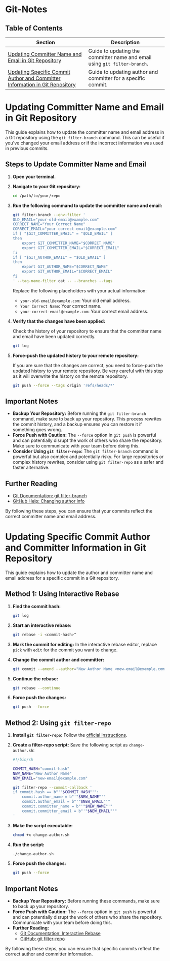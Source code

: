 # Git-Notes
## Table of Contents

| Section                                                                                             | Description                                                                   |
|-----------------------------------------------------------------------------------------------------|-------------------------------------------------------------------------------|
| [Updating Committer Name and Email in Git Repository](#updating-committer-name-and-email-in-git-repository) | Guide to updating the committer name and email using `git filter-branch`.     |
| [Updating Specific Commit Author and Committer Information in Git Repository](#updating-specific-commit-author-and-committer-information-in-git-repository) | Guide to updating author and committer for a specific commit.                 |


# Updating Committer Name and Email in Git Repository

This guide explains how to update the committer name and email address in a Git repository using the `git filter-branch` command. This can be useful if you've changed your email address or if the incorrect information was used in previous commits.

## Steps to Update Committer Name and Email

1. **Open your terminal.**

2. **Navigate to your Git repository:**
    ```sh
    cd /path/to/your/repo
    ```

3. **Run the following command to update the committer name and email:**

    ```sh
    git filter-branch --env-filter '
    OLD_EMAIL="your-old-email@example.com"
    CORRECT_NAME="Your Correct Name"
    CORRECT_EMAIL="your-correct-email@example.com"
    if [ "$GIT_COMMITTER_EMAIL" = "$OLD_EMAIL" ]
    then
        export GIT_COMMITTER_NAME="$CORRECT_NAME"
        export GIT_COMMITTER_EMAIL="$CORRECT_EMAIL"
    fi
    if [ "$GIT_AUTHOR_EMAIL" = "$OLD_EMAIL" ]
    then
        export GIT_AUTHOR_NAME="$CORRECT_NAME"
        export GIT_AUTHOR_EMAIL="$CORRECT_EMAIL"
    fi
    ' --tag-name-filter cat -- --branches --tags
    ```

    Replace the following placeholders with your actual information:
    - `your-old-email@example.com`: Your old email address.
    - `Your Correct Name`: Your correct name.
    - `your-correct-email@example.com`: Your correct email address.

4. **Verify that the changes have been applied:**

    Check the history of your repository to ensure that the committer name and email have been updated correctly.

    ```sh
    git log
    ```

5. **Force-push the updated history to your remote repository:**

    If you are sure that the changes are correct, you need to force-push the updated history to your remote repository. Be very careful with this step as it will overwrite the history on the remote repository.

    ```sh
    git push --force --tags origin 'refs/heads/*'
    ```

## Important Notes

- **Backup Your Repository:** Before running the `git filter-branch` command, make sure to back up your repository. This process rewrites the commit history, and a backup ensures you can restore it if something goes wrong.
- **Force Push with Caution:** The `--force` option in `git push` is powerful and can potentially disrupt the work of others who share the repository. Make sure to communicate with your team before doing this.
- **Consider Using `git filter-repo`:** The `git filter-branch` command is powerful but also complex and potentially risky. For large repositories or complex history rewrites, consider using `git filter-repo` as a safer and faster alternative.

## Further Reading

- [Git Documentation: git filter-branch](https://git-scm.com/docs/git-filter-branch)
- [GitHub Help: Changing author info](https://help.github.com/en/github/using-git/changing-author-info)

By following these steps, you can ensure that your commits reflect the correct committer name and email address.

# Updating Specific Commit Author and Committer Information in Git Repository

This guide explains how to update the author and committer name and email address for a specific commit in a Git repository.

## Method 1: Using Interactive Rebase

1. **Find the commit hash:**
    ```sh
    git log
    ```

2. **Start an interactive rebase:**
    ```sh
    git rebase -i <commit-hash>^
    ```

3. **Mark the commit for editing:**
    In the interactive rebase editor, replace `pick` with `edit` for the commit you want to change.

4. **Change the commit author and committer:**
    ```sh
    git commit --amend --author="New Author Name <new-email@example.com>"
    ```

5. **Continue the rebase:**
    ```sh
    git rebase --continue
    ```

6. **Force push the changes:**
    ```sh
    git push --force
    ```

## Method 2: Using `git filter-repo`

1. **Install `git filter-repo`:** Follow the [official instructions](https://github.com/newren/git-filter-repo).

2. **Create a filter-repo script:**
    Save the following script as `change-author.sh`:
    ```sh
    #!/bin/sh

    COMMIT_HASH="commit-hash"
    NEW_NAME="New Author Name"
    NEW_EMAIL="new-email@example.com"

    git filter-repo --commit-callback '
    if commit.hash == b"'"$COMMIT_HASH"'":
        commit.author_name = b"'"$NEW_NAME"'"
        commit.author_email = b"'"$NEW_EMAIL"'"
        commit.committer_name = b"'"$NEW_NAME"'"
        commit.committer_email = b"'"$NEW_EMAIL"'"
    '
    ```

3. **Make the script executable:**
    ```sh
    chmod +x change-author.sh
    ```

4. **Run the script:**
    ```sh
    ./change-author.sh
    ```

5. **Force push the changes:**
    ```sh
    git push --force
    ```

## Important Notes

- **Backup Your Repository:** Before running these commands, make sure to back up your repository.
- **Force Push with Caution:** The `--force` option in `git push` is powerful and can potentially disrupt the work of others who share the repository. Communicate with your team before doing this.
- **Further Reading:**
    - [Git Documentation: Interactive Rebase](https://git-scm.com/docs/git-rebase)
    - [GitHub: git filter-repo](https://github.com/newren/git-filter-repo)

By following these steps, you can ensure that specific commits reflect the correct author and committer information.

